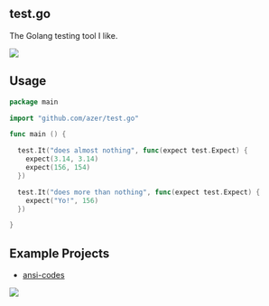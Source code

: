 ## test.go

The Golang testing tool I like.

![](https://dl.dropboxusercontent.com/s/vfdg8mu7vvjfkjx/testgo.png)

## Usage

```go
package main

import "github.com/azer/test.go"

func main () {

  test.It("does almost nothing", func(expect test.Expect) {
    expect(3.14, 3.14)
    expect(156, 154)
  })

  test.It("does more than nothing", func(expect test.Expect) {
    expect("Yo!", 156)
  })

}
```

## Example Projects

* [ansi-codes](http://github.com/azer/ansi-codes.go)

![](https://dl.dropboxusercontent.com/s/77k6n4vxjhgbauf/npmel_36.jpg)
